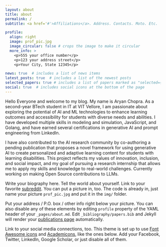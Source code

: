 ```yaml
---
layout: about
title: about
permalink: /
subtitle: <a href='#'>Affiliations</a>. Address. Contacts. Moto. Etc.

profile:
  align: right
  image: prof_pic.jpg
  image_circular: false # crops the image to make it circular
  more_info: >
    <p>555 your office number</p>
    <p>123 your address street</p>
    <p>Your City, State 12345</p>

news: true  # includes a list of news items
latest_posts: true  # includes a list of the newest posts
selected_papers: true # includes a list of papers marked as "selected={true}"
social: true  # includes social icons at the bottom of the page
---
```

Hello Everyone and welcome to my blog. My name is Aryan Chopra.
As a second-year BTech student in IT at VIT Vellore, I am passionate about exploring the potential of AI and ML technologies to enhance learning outcomes and accessibility for students with diverse needs and abilities. I have developed multiple skills in modeling and simulation, JavaScript, and Golang, and have earned several certifications in generative AI and prompt engineering from LinkedIn.

I have also contributed to the AI research community by co-authoring a pending publication that proposes a novel framework for using generative AI to create personalized and adaptive learning content for students with learning disabilities. This project reflects my values of innovation, inclusion, and social impact, and my goal of pursuing a research internship that allows me to apply my skills and knowledge to real-world challenges. Currently working on making Open Source contributions to LLMs.

Write your biography here. Tell the world about yourself. Link to your favorite [subreddit](http://reddit.com). You can put a picture in, too. The code is already in, just name your picture `prof_pic.jpg` and put it in the `img/` folder.

Put your address / P.O. box / other info right below your picture. You can also disable any of these elements by editing `profile` property of the YAML header of your `_pages/about.md`. Edit `_bibliography/papers.bib` and Jekyll will render your [publications page](/al-folio/publications/) automatically.

Link to your social media connections, too. This theme is set up to use [Font Awesome icons](http://fortawesome.github.io/Font-Awesome/) and [Academicons](https://jpswalsh.github.io/academicons/), like the ones below. Add your Facebook, Twitter, LinkedIn, Google Scholar, or just disable all of them.
